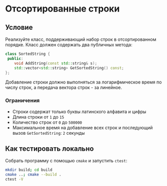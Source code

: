 # Отсортированные строки

## Условие

Реализуйте класс, поддерживающий набор строк в отсортированном порядке. Класс должен содержать два публичных метода:

```cpp
class SortedString {
 public:
    void AddString(const std::string& s);
    std::vector<std::string> GetSortedString() const;
};
```

Добавление строки должно выполняться за логарифмическое время по числу строк, а передача вектора строк - за линейное.

### Ограничения

* Строки содержат только буквы латинского алфавита и цифры
* Длина строки от `1` до `15`
* Количество строк от `0` до `500000`
* Максимальное время на добавление всех строк и последующий вызов `GetSortedString`: `2` секунды

## Как тестировать локально

Собрать программу с помощью `cmake` и запустить `ctest`:

```bash
mkdir build; cd build
cmake ..; cmake --build .
ctest -V
```
